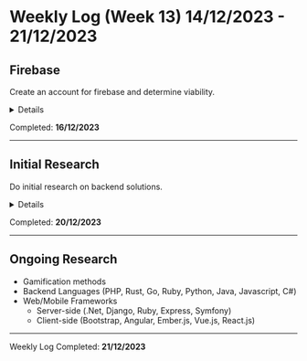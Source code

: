 # Weekly Log (Week 13) 14/12/2023 - 21/12/2023

## Firebase
Create an account for firebase and determine viability.
<details>
	Create the account, determine if mvc frameworks can be installed and used, determine if node.js can be used.
</details>

Completed: **16/12/2023**  

---

## Initial Research
Do initial research on backend solutions.
<details>
	Do some initial research on backend solutions (Rust, Go, MVC Frameworks, node.js)
</details>

Completed: **20/12/2023**

---

## Ongoing Research
- Gamification methods
- Backend Languages (PHP, Rust, Go, Ruby, Python, Java, Javascript, C#)
- Web/Mobile Frameworks
	- Server-side (.Net, Django, Ruby, Express, Symfony)
	- Client-side (Bootstrap, Angular, Ember.js, Vue.js, React.js)

---

Weekly Log Completed: **21/12/2023**  